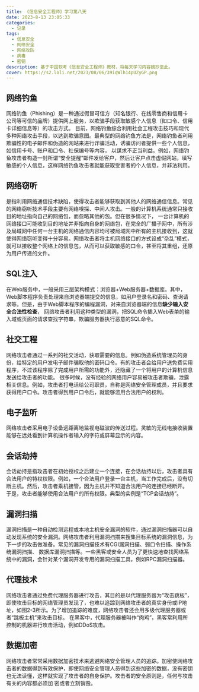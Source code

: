 ```yaml
---
title: 《信息安全工程师》学习第八天
date: 2023-8-13 23:05:33
categories:
  - 记录
tags:
  - 信息安全
  - 网络安全
  - 网络攻防
  - 病毒
  - 密钥
description: 基于中国软考《信息安全工程师》教材，将每天学习内容摘抄至此。
cover: https://s2.loli.net/2023/08/06/39iqWlh14pUZyGP.png
---
```

## 网络钓鱼
网络钓鱼（Phishing）是一种通过假冒可信方（知名银行、在线零售商和信用卡公司等可信的品牌）提供网上服务，以欺骗手段获取敏感个人信息（如口令、信用卡详细信息等）的攻击方式。
目前，网络钓鱼综合利用社会工程攻击技巧和现代多种网络攻击手段，以达到欺骗意图。最典型的网络钓鱼方法是，网络钓鱼者利用欺骗性的电子邮件和伪造的网站来进行诈骗活动，诱骗访问者提供一些个人信息，如信用卡号、账户和口令、社保编号等内容，
以谋求不正当利益。例如，网络钓鱼攻击者构造一封所谓“安全提醒”邮件发给客户，然后让客户点击虚假网站，填写敏感的个人信息，这样网络钓鱼攻击者就能获取受害者的个人信息，并非法利用。
## 网络窃听
是指利用网络通信技术缺陷，使得攻击者能够获取到其他人的网络通信信息。常见的网络窃听技术手段主要有网络嗅探、中间人攻击。一般的计算机系统通常只接收目的地址指向自己的网络包，而忽略其他的包。但在很多情况下，
一台计算机的网络接口可能收到目的地址并非指向自身的网络包，在完全的广播子网中，所有涉及局域网中任何一台主机的网络通信内容均可被局域网中所有的主机接收到，这就使得网络窃听变得十分容易。网络攻击者将主机网络接口的方式设成“杂乱”模式，
就可以接收整个网络上的信息包，从而可以获取敏感的口令，甚至将其重组，还原为用户传递的文件。
## SQL注入
在Web服务中，一般采用三层架构模式：浏览器+Web服务器+数据库。其中，Web脚本程序负责处理来自浏览器端提交的信息，如用户登录名和密码、查询请求等。但是，由于Web脚本程序的编程漏洞，对来自浏览器端的信息**缺少输入安全合法性检查**，
网络攻击者利用这种类型的漏洞，把SQL命令插入Web表单的输入域或页面的请求查找字符串，欺骗服务器执行恶意的SQL命令。
## 社交工程
网络攻击者通过一系列的社交活动，获取需要的信息。例如伪造系统管理员的身份，给特定的用户发电子邮件骗取他的密码口令。有的攻击者会给用户送免费实用程序，不过该程序除了完成用户所需的功能外，还隐藏了一个将用户的计算机信息发送给攻击者的功能。
很多时候，没有经验的网络用户容易被攻击者欺骗，泄露相关信息。例如，攻击者打电话给公司职员，自称是网络安全管理成员，并且要求获得用户口令。攻击者得到用户口令后，就能够滥用合法用户的权利。
## 电子监听
网络攻击者采用电子设备远距离地监视电磁波的传送过程。灵敏的无线电接收装置能够在远处看到计算机操作者输入的字符或屏幕显示的内容。
## 会话劫持
会话劫持是指攻击者在初始授权之后建立一个连接，在会话劫持以后，攻击者具有合法用户的特权权限。例如，一个合法用户登录一台主机，当工作完成后，没有切断主机。然后，攻击者乘机接管，因为主机并不知道合法用户的连接已经断开。
于是，攻击者能够使用合法用户的所有权限。典型的实例是“TCP会话劫持”。
## 漏洞扫描
漏洞扫描是一种自动检测远程或本地主机安全漏洞的软件，通过漏洞扫描器可以自动发现系统的安全漏洞。网络攻击者利用漏洞扫描来搜集目标系统的漏洞信息，为下一步的攻击做准备。常见的漏洞扫描技术有CGI漏洞扫描、弱口令扫描、操作系统漏洞扫描、
数据库漏洞扫描等。一些黑客或安全人员为了更快速地查找网络系统中的漏洞，会针对某个漏洞开发专用的漏洞扫描工具，例如RPC漏洞扫描器。
## 代理技术
网络攻击者通过免费代理服务器进行攻击，其目的是以代理服务器为“攻击跳板”，即使攻击目标的网络管理员发现了，也难以追踪到网络攻击者的真实身份或IP地址，如图2-3所示。为了增加追踪的难度，网络攻击者还会用多级代理服务器或者“跳板主机”来攻击目标。
在黑客中，代理服务器被叫作“肉鸡”，黑客常利用所控制的机器进行攻击活动，例如DDoS攻击。
## 数据加密
网络攻击者常常采用数据加密技术来逃避网络安全管理人员的追踪。加密使网络攻击者的数据得到有效保护，即使网络安全管理人员得到这些加密的数据，没有密钥也无法读懂，这样就实现了攻击者的自身保护。攻击者的安全原则是，任何与攻击有关的内容都必须加
密或者立刻销毁。

